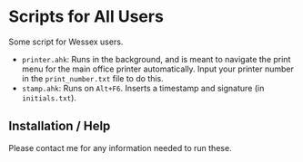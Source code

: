 # Scripts for All Users

Some script for Wessex users. 

- `printer.ahk`: Runs in the background, and is meant to navigate the print
menu for the main office printer automatically. Input your printer number in
the `print_number.txt` file to do this.
- `stamp.ahk`: Runs on `Alt+F6`. Inserts a timestamp and signature (in
`initials.txt`).

## Installation / Help

Please contact me for any information needed to run these. 

